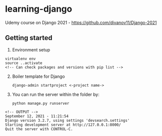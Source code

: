 # learning-django
Udemy course on Django 2021 - https://github.com/divanov11/Django-2021

## Getting started 
1. Environment setup
  ```
  virtualenv env
  source ..activate
  <!-- Can check packages and versions with pip list -->
  ```
2. Boiler template for Django
   ```
   django-admin startproject <-project name->
   ```
3. You can run the server within the folder by: 
   ```
   python manage.py runserver
   ```
  ```
  <!-- OUTPUT -->
  September 12, 2021 - 11:21:54
  Django version 3.2.7, using settings 'devsearch.settings'
  Starting development server at http://127.0.0.1:8000/
  Quit the server with CONTROL-C.
  ```
